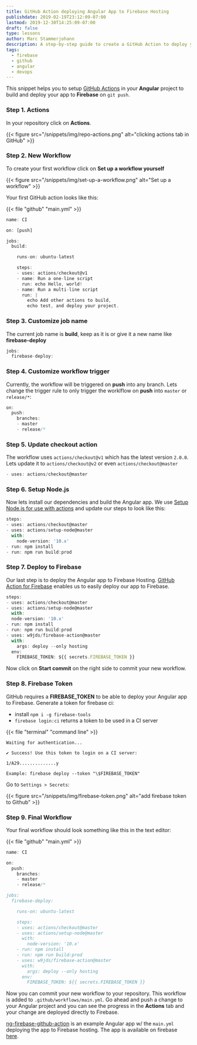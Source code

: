 ```yaml
---
title: GitHub Action deploying Angular App to Firebase Hosting
publishdate: 2019-02-19T23:12:09-07:00
lastmod: 2019-12-30T14:25:09-07:00
draft: false
type: lessons
author: Marc Stammerjohann
description: A step-by-step guide to create a GitHub Action to deploy your Angular App to Firebase Hosting.
tags:
  - firebase
  - github
  - angular
  - devops
---
```


This snippet helps you to setup [GitHub Actions](https://github.com/features/actions) in your **Angular** project to build and deploy your app to **Firebase** on `git push`.

### Step 1. Actions

In your repository click on **Actions**.

{{< figure src="/snippets/img/repo-actions.png" alt="clicking actions tab in GitHub" >}}

### Step 2. New Workflow

To create your first workflow click on **Set up a workflow yourself**

{{< figure src="/snippets/img/set-up-a-workflow.png" alt="Set up a workflow" >}}

Your first GitHub action looks like this:

{{< file "github" "main.yml" >}}
```typescript
name: CI

on: [push]

jobs:
  build:

    runs-on: ubuntu-latest

    steps:
    - uses: actions/checkout@v1
    - name: Run a one-line script
      run: echo Hello, world!
    - name: Run a multi-line script
      run: |
        echo Add other actions to build,
        echo test, and deploy your project.
```

### Step 3. Customize job name

The current job name is **build**, keep as it is or give it a new name like **firebase-deploy**

```typescript
jobs:
  firebase-deploy:
```

### Step 4. Customize workflow trigger

Currently, the workflow will be triggered on **push** into any branch. Lets change the trigger rule to only trigger the worklflow on **push** into `master` or `release/*`:

```typescript
on:
  push:
    branches:
    - master
    - release/*
```

### Step 5. Update checkout action

The workflow uses `actions/checkout@v1` which has the latest version `2.0.0`. Lets update it to `actions/checkout@v2` or even `actions/checkout@master`

```typescript
- uses: actions/checkout@master
```

### Step 6. Setup Node.js

Now lets install our dependencies and build the Angular app. We use [Setup Node.js for use with actions](https://github.com/marketplace/actions/setup-node-js-for-use-with-actions) and update our steps to look like this:

```typescript
steps:
- uses: actions/checkout@master
- uses: actions/setup-node@master
  with:
    node-version: '10.x'
- run: npm install
- run: npm run build:prod
```

### Step 7. Deploy to Firebase

Our last step is to deploy the Angular app to Firebase Hosting. [GitHub Action for Firebase](https://github.com/marketplace/actions/github-action-for-firebase) enables us to easily deploy our app to Firebase.

```typescript
steps:
- uses: actions/checkout@master
- uses: actions/setup-node@master
  with:
  node-version: '10.x'
- run: npm install
- run: npm run build:prod
- uses: w9jds/firebase-action@master
  with:
    args: deploy --only hosting
  env:
    FIREBASE_TOKEN: ${{ secrets.FIREBASE_TOKEN }}
```

Now click on **Start commit** on the right side to commit your new workflow.

### Step 8. Firebase Token

GitHub requires a **FIREBASE_TOKEN** to be able to deploy your Angular app to Firebase.
Generate a token for firebase ci:

- install `npm i -g firebase-tools`
- `firebase login:ci` returns a token to be used in a CI server

{{< file "terminal" "command line" >}}
```text
Waiting for authentication...

✔ Success! Use this token to login on a CI server:

1/A29..............y

Example: firebase deploy --token "\$FIREBASE_TOKEN"
```

Go to `Settings > Secrets`:

{{< figure src="/snippets/img/firebase-token.png" alt="add firebase token to Github" >}}

### Step 9. Final Workflow

Your final workflow should look something like this in the text editor:

{{< file "github" "main.yml" >}}
```typescript
name: CI

on:
  push:
    branches:
    - master
    - release/*

jobs:
  firebase-deploy:

    runs-on: ubuntu-latest

    steps:
    - uses: actions/checkout@master
    - uses: actions/setup-node@master
      with:
        node-version: '10.x'
    - run: npm install
    - run: npm run build:prod
    - uses: w9jds/firebase-action@master
      with:
        args: deploy --only hosting
      env:
        FIREBASE_TOKEN: ${{ secrets.FIREBASE_TOKEN }}
```

Now you can commit your new workflow to your repository. This workflow is added to `.github/workflows/main.yml`. Go ahead and push a change to your Angular project and you can see the progress in the **Actions** tab and your change are deployed directly to Firebase. 

[ng-firebase-github-action](https://github.com/marcjulian/ng-firebase-github-actions) is an example Angular app w/ the `main.yml` deploying the app to Firebase hosting. The app is available on firebase [here](https://ng-firebase-github-actions.firebaseapp.com/).
